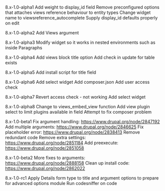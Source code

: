 8.x-1.0-alpha1
Add weight to display_id field
Remove preconfigured options that attaches views reference behaviour to entity types
Change widget name to viewsreference_autocomplete
Supply display_id defaults properly on edit

8.x-1.0-alpha2
Add Views argument

8.x-1.0-alpha3
Modify widget so it works in nested environments such as inside Paragraphs

8.x-1.0-alpha4
Add views block title option
Add check in update for table exists

8.x-1.0-alpha5
Add install script for title field

8.x-1.0-alpha6
Add select widget
Add composer.json
Add user access check

8.x-1.0-alpha7
Revert access check - not working
Add select widget

8.x-1.0-alpha8
Change to views_embed_view function
Add view plugin select to limit plugins available in field
Attempt to fix composer problem

8.x-1.0-beta1
Fix argument handling: https://www.drupal.org/node/2847192
Add multiple arguments: https://www.drupal.org/node/2846625
Fix placeholder error: https://www.drupal.org/node/2838413
Remove redundant code
Remove extra settings: https://www.drupal.org/node/2851184
Add preexecute: https://www.drupal.org/node/2851058

8.x-1.0-beta2
More fixes to arguments: https://www.drupal.org/node/2888158
Clean up install code: https://www.drupal.org/node/2862022

8.x-1.0-rc1
Apply Details form type to title and argument options to prepare for advanced options module
Run codesniffer on code
